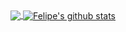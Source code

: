 <br><br>
<a href="https://github.com/fmatheusog">
  <img align="center" src="https://github-readme-stats.vercel.app/api/top-langs/?username=fmatheusog">
</a>
<a href="https://github.com/fmatheusog">
 <img align="center" src="https://github-readme-stats.vercel.app/api?username=fmatheusog&show_icons=true" alt="Felipe's github stats"/>
</a>
